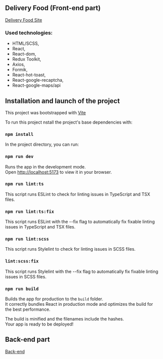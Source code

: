 ## Delivery Food (Front-end part)

[Delivery Food Site](https://req-food-delivery.netlify.app/)

### Used technologies:

- HTML/SCSS,
- React,
- React-dom,
- Redux Toolkit,
- Axios,
- Formik,
- React-hot-toast,
- React-google-recaptcha,
- React-google-maps/api

## Installation and launch of the project

This project was bootstrapped with [Vite](https://vitejs.dev/guide/)

To run this project nstall the project's base dependencies with:

### `npm install`

In the project directory, you can run:

### `npm run dev`

Runs the app in the development mode.\
Open [http://localhost:5173](http://localhost:5173) to view it in your browser.

### `npm run lint:ts` 
This script runs ESLint to check for linting issues in TypeScript and TSX files.

### `npm run lint:ts:fix` 
This script runs ESLint with the --fix flag to automatically fix fixable linting issues in TypeScript and TSX files.

### `npm run lint:scss` 
This script runs Stylelint to check for linting issues in SCSS files.

### `lint:scss:fix` 
This script runs Stylelint with the --fix flag to automatically fix fixable linting issues in SCSS files.

### `npm run build`
Builds the app for production to the `build` folder.\
It correctly bundles React in production mode and optimizes the build for the best performance.

The build is minified and the filenames include the hashes.\
Your app is ready to be deployed!

## Back-end part

[Back-end](https://github.com/Reqvite/delivery-api)
